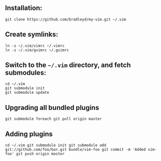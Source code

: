 ## Installation:

    git clone https://github.com/bradleyd/my-vim.git ~/.vim

## Create symlinks:

    ln -s ~/.vim/vimrc ~/.vimrc
    ln -s ~/.vim/gvimrc ~/.gvimrc

## Switch to the `~/.vim` directory, and fetch submodules:

    cd ~/.vim
    git submodule init
    git submodule update

## Upgrading all bundled plugins
    
  `git submodule foreach git pull origin master`

## Adding plugins
 `cd ~/.vim
  git submodule init
  git submodule add git://github.com/foo/bar.git bundle/vim-foo
  git commit -m 'Added vim-foo'
  git push origin master`

